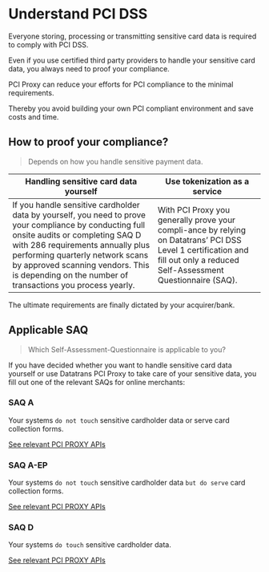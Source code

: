 # Understand PCI DSS

Everyone storing, processing or transmitting sensitive card data is required to comply with PCI DSS.

Even if you use certified third party providers to handle your sensitive card data, you always need to proof your compliance. 

PCI Proxy can reduce your efforts for PCI compliance to the minimal requirements. 

Thereby you avoid building your own PCI compliant environment and save costs and time.


## How to proof your compliance?

> Depends on how you handle sensitive payment data.

| Handling sensitive card data yourself | Use tokenization as a service |
| -- | -- |
| If you handle sensitive cardholder data by yourself, you need to prove your compliance by conducting full onsite audits or completing SAQ D with 286 requirements annually plus performing quarterly network scans by approved scanning vendors. This is depending on the number of transactions you process yearly. | With PCI Proxy you generally prove your compli-ance by relying on Datatrans’ PCI DSS Level 1 certification and fill out only a reduced Self-Assessment Questionnaire (SAQ).  |
 
The ultimate requirements are finally dictated by your acquirer/bank.


## Applicable SAQ

> Which Self-Assessment-Questionnaire is applicable to you? 

If you have decided whether you want to handle sensitive card data yourself or use Datatrans PCI Proxy to take care of your sensitive data, you fill out one of the relevant SAQs for online merchants:


### SAQ A
Your systems ```do not touch``` sensitive cardholder data or serve card collection forms.

[See relevant PCI PROXY APIs](collect-payment-data)


### SAQ A-EP
Your systems ```do not touch``` sensitive cardholder data ```but do serve``` card collection forms.

[See relevant PCI PROXY APIs](collect-payment-data)

### SAQ D
Your systems ```do touch``` sensitive cardholder data.

[See relevant PCI PROXY APIs](collect-payment-data)
